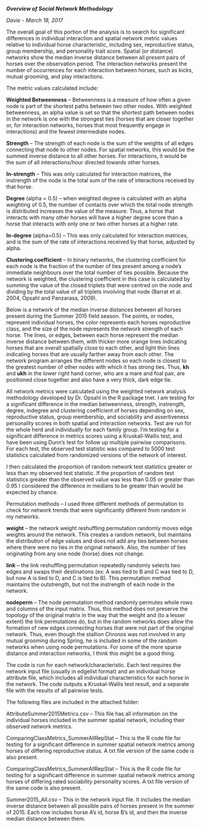 ***Overview of Social Network Methodology***

*Davie - March 18, 2017*

The overall goal of this portion of the analysis is to search for
significant differences in individual interaction and spatial network
metric values relative to individual horse characteristic, including
sex, reproductive status, group membership, and personality trait score.
Spatial (or distance) networks show the median inverse distance between
all present pairs of horses over the observation period. The interaction
networks present the number of occurrences for each interaction between
horses, such as kicks, mutual grooming, and play interactions.

The metric values calculated include:

**Weighted Betweenness** – Betweenness is a measure of how often a
        given node is part of the shortest paths between two
        other nodes. With weighted betweenness, an alpha value is set so
        that the shortest path between nodes in the network is one with
        the strongest ties (horses that are closer together or, for
        interaction networks, horses that most frequently engage
        in interactions) and the fewest intermediate nodes.
        
**Strength** – The strength of each node is the sum of the weights
        of all edges connecting that node to other nodes. For spatial
        networks, this would be the summed inverse distance to all
        other horses. For interactions, it would be the sum of all
        interactions/hour directed towards other horses.

**In-strength** – This was only calculated for interaction matrices,
        the instrength of the node is the total sum of the rate of
        interactions received by that horse.

**Degree** (alpha = 0.5) – when weighted degree is calculated with
        an alpha weighting of 0.5, the number of contacts over which the
        total node strength is distributed increases the value of
        the measure. Thus, a horse that interacts with many other horses
        will have a higher degree score than a horse that interacts with
        only one or two other horses at a higher rate.

**In-degree** (alpha=0.5) – This was only calculated for interaction
        matrices, and is the sum of the rate of interactions received by
        that horse, adjusted by alpha.

**Clustering coefficient** – In binary networks, the clustering
        coefficient for each node is the fraction of the number of ties
        present among a node’s immediate neighbours over the total
        number of ties possible. Because the network is weighted, the
        clustering coefficient in this case is calculated by summing the
        value of the closed triplets that were centred on the node and
        dividing by the total value of all triplets involving that node
        (Barrat et al. 2004, Opsahl and Panzarasa, 2009).

Below is a network of the median inverse distances between all horses
present during the Summer 2015 field season. The points, or nodes,
represent individual horses, the color represents each horses
reproductive class, and the size of the node represents the network
strength of each horse. The lines, or edges, between each horse
represent the median inverse distance between them, with thicker more
orange lines indicating horses that are overall spatially close to each
other, and light thin lines indicating horses that are usually farther
away from each other. The network program arranges the different nodes
so each node is closest to the greatest number of other nodes with which
it has strong ties. Thus, **kh** and **ukh** in the lower right hand
corner, who are a mare and foal pair, are positioned close together and
also have a very thick, dark edge tie.

All network metrics were calculated using the weighted network analysis
methodology developed by Dr. Opsahl in the R package tnet. I am testing
for a significant difference in the median betweenness, strength,
instrength, degree, indegree and clustering coefficient of horses
depending on sex, reproductive status, group membership, and sociability
and assertiveness personality scores in both spatial and interaction
networks. Test are run for the whole herd and individually for each
family group. I’m testing for a significant difference in metrics scores
using a Kruskall-Wallis test, and have been using Dunn’s test for follow
up multiple pairwise comparisons. For each test, the observed test
statistic was compared to 5000 test statistics calculated from
randomized versions of the network of interest.

I then calculated the proportion of random network test statistics
greater or less than my observed test statistic. If the proportion of
random test statistics greater than the observed value was less than
0.05 or greater than 0.95 I considered the difference in medians to be
greater than would be expected by chance.

Permutation methods – I used three different methods of permutation to
check for network trends that were significantly different from random
in my networks.

**weight** – the network weight reshuffling permutation randomly
        moves edge weights around the network. This creates a random
        network, but maintains the distribution of edge values and does
        not add any ties between horses where there were no ties in the
        original network. Also, the number of ties originating from any
        one node (horse) does not change.
        
**link** – the link reshuffling permutation repeatedly randomly
        selects two edges and swaps their destinations (ex: A was tied
        to B and C was tied to D, but now A is tied to D, and C is tied
        to B). This permutation method maintains the outstrength, but
        not the instrength of each node in the network.
        
**nodeperm** – The node permutation method randomly permutes whole
        rows and columns of the input matrix. Thus, this method does not
        preserve the topology of the original matrix in the way that the
        weight and (to a lesser extent) the link permutations do, but in
        the random networks does allow the formation of new edges
        connecting horses that were not part of the original network.
        Thus, even though the stallion Chronos was not involved in any
        mutual grooming during Spring, he is included in some of the
        random networks when using node permutations. For some of the
        more sparse distance and interaction networks, I think this
        might be a good thing.

The code is run for each network/characteristic. Each test requires the
network input file (usually in edgelist format) and an individual horse
attribute file, which includes all individual characteristics for each
horse in the network. The code outputs a Kruskal-Wallis test result, and
a separate file with the results of all pairwise tests.

The following files are included in the attached folder:

AttributeSummer2015Metrics.csv – This file has all information on the
individual horses included in the summer spatial network, including
their observed network metrics.

ComparingClassMetrics\_SummerAllRepStat – This is the R code file for
testing for a significant difference in summer spatial network metrics
among horses of differing reproductive status. A txt file version of the
same code is also present.

ComparingClassMetrics\_SummerAllRepStat – This is the R code file for
testing for a significant difference in summer spatial network metrics
among horses of differing rated sociability personality scores. A txt
file version of the same code is also present.

Summer2015\_All.csv – This in the network input file. It includes the
median inverse distance between all possible pairs of horses present in
the summer of 2015. Each row includes horse A’s id, horse B’s id, and
then the inverse median distance between them.
